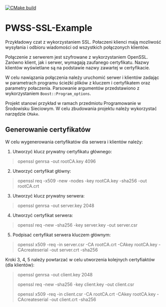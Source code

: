 [![CMake build](https://github.com/Kuszki/PWSS-SSL-Example/actions/workflows/cmake.yml/badge.svg)](https://github.com/Kuszki/PWSS-SSL-Example/actions/workflows/cmake.yml)

# PWSS-SSL-Example
Przykładowy czat z wykorzystaniem SSL. Połaczeni klienci mają mozliwość wysyłania i odbioru wiadomości od wszystkich połączonych klientów.

Połączenie z serwerem jest szyfrowane z wykorzystaniem OpenSSL. Zarówno klient, jak i serwer, wymagają zaufanego certyfikatu. Nazwy klientów wyświetlane są na podstawie nazwy zawartej w certyfikacie.

W celu nawiązania połączenia należy uruchomić serwer i klientów zadając w parametrach programu ścieżki plików z kluczem i certyfikatem oraz parametry połaczenia. Parsowanie argumentów przedstawiono z wykorzystaniem `Boost::Program_options`.

Projekt stanowi przykład w ramach przedmiotu Programowanie w Środowisku Sieciowym. W celu zbudowania projektu należy wykorzystać narzędzie `CMake`.

## Generowanie certyfikatów
W celu wygenerowania certyfikatów dla serwera i klientów należy:

1) Utworzyć klucz prywatny certyfikatu głównego:
> openssl genrsa -out rootCA.key 4096

2) Utworzyć certyfikat główny:
> openssl req -x509 -new -nodes -key rootCA.key -sha256 -out rootCA.crt

3) Utworzyć klucz prywatny serwera:
> openssl genrsa -out server.key 2048

4) Utworzyć certyfikat serwera:
> openssl req -new -sha256 -key server.key -out server.csr

5) Podpisać certyfikat serwera kluczem głównym:
> openssl x509 -req -in server.csr -CA rootCA.crt -CAkey rootCA.key -CAcreateserial -out server.crt -sha256

Kroki 3, 4, 5 należy powtarzać w celu utworzenia kolejnych certyfiaktów (dla klientów):
> openssl genrsa -out client.key 2048
> 
> openssl req -new -sha256 -key client.key -out client.csr
> 
> openssl x509 -req -in client.csr -CA rootCA.crt -CAkey rootCA.key -CAcreateserial -out client.crt -sha256
